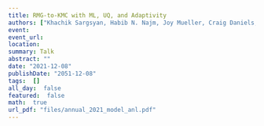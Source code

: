 ```yaml
---
title: RMG-to-KMC with ML, UQ, and Adaptivity
authors: ["Khachik Sargsyan, Habib N. Najm, Joy Mueller, Craig Daniels, Kyungjoo Kim, Sevy Harris, Richard West"]
event: 
event_url: 
location: 
summary: Talk
abstract: ""
date: "2021-12-08"
publishDate: "2051-12-08"
tags:  []
all_day:  false
featured:  false
math:  true
url_pdf: "files/annual_2021_model_anl.pdf"
---
```

